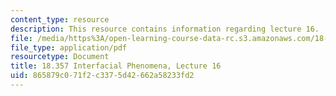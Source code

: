 ```yaml
---
content_type: resource
description: This resource contains information regarding lecture 16.
file: /media/https%3A/open-learning-course-data-rc.s3.amazonaws.com/18-357-interfacial-phenomena-fall-2010/865879c071f2c3375d42662a58233fd2_MIT18_357F10_Lecture16.pdf
file_type: application/pdf
resourcetype: Document
title: 18.357 Interfacial Phenomena, Lecture 16
uid: 865879c0-71f2-c337-5d42-662a58233fd2
---
```

